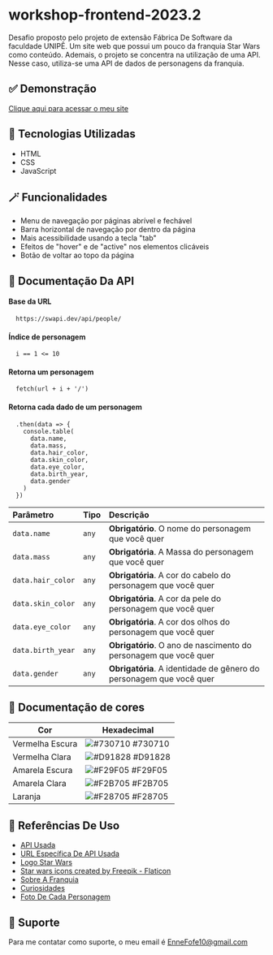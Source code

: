
# workshop-frontend-2023.2

Desafio proposto pelo projeto de extensão Fábrica De Software da faculdade UNIPÊ. Um site web que possui um pouco da franquia Star Wars como conteúdo. Ademais, o projeto se concentra na utilização de uma API. Nesse caso, utiliza-se uma API de dados de personagens da franquia.


## ✅ Demonstração

[Clique aqui para acessar o meu site](https://enne-amore.github.io/workshop-frontend-2023.2/)


## 🚀 Tecnologias Utilizadas

- HTML
- CSS
- JavaScript


## 🪄 Funcionalidades

- Menu de navegação por páginas abrível e fechável
- Barra horizontal de navegação por dentro da página 
- Mais acessibilidade usando a tecla "tab"
- Efeitos de "hover" e de "active" nos elementos clicáveis
- Botão de voltar ao topo da página


## 📁 Documentação Da API

#### Base da URL

```http
  https://swapi.dev/api/people/
```

#### Índice de personagem

```http
  i == 1 <= 10
```

#### Retorna um personagem

```http
  fetch(url + i + '/')
```

#### Retorna cada dado de um personagem

```http
  .then(data => {
    console.table(
      data.name,
      data.mass,
      data.hair_color,
      data.skin_color,
      data.eye_color,
      data.birth_year,
      data.gender
    )
  })
```

| Parâmetro   | Tipo       | Descrição                                   |
| :---------- | :--------- | :------------------------------------------ |
| `data.name`      | `any` | **Obrigatório**. O nome do personagem que você quer |
| `data.mass`      | `any` | **Obrigatória**. A Massa do personagem que você quer |
| `data.hair_color`      | `any` | **Obrigatória**. A cor do cabelo do personagem que você quer |
| `data.skin_color`      | `any` | **Obrigatória**. A cor da pele do personagem que você quer |
| `data.eye_color`      | `any` | **Obrigatória**. A cor dos olhos do personagem que você quer |
| `data.birth_year`      | `any` | **Obrigatório**. O ano de nascimento do personagem que você quer |
| `data.gender`      | `any` | **Obrigatória**. A identidade de gênero do personagem que você quer |


## 🌈 Documentação de cores

| Cor               | Hexadecimal                                                |
| ----------------- | ---------------------------------------------------------------- |
| Vermelha Escura       | ![#730710](https://via.placeholder.com/10/730710?text=+) #730710 |
| Vermelha Clara       | ![#D91828](https://via.placeholder.com/10/D91828?text=+) #D91828 |
| Amarela Escura       | ![#F29F05](https://via.placeholder.com/10/F29F05?text=+) #F29F05 |
| Amarela Clara       | ![#F2B705](https://via.placeholder.com/10/F2B705?text=+) #F2B705 |
| Laranja       | ![#F28705](https://via.placeholder.com/10/F28705?text=+) #F28705 |


## 🌟 Referências De Uso

 - [API Usada](https://swapi.dev/api/)
 - [URL Específica De API Usada](https://swapi.dev/api/people/)
 - [Logo Star Wars](https://www.imagensempng.com.br/logo-star-wars-png/)
 - [Star wars icons created by Freepik - Flaticon](https://www.flaticon.com/free-icons/star-wars)
 - [Sobre A Franquia](https://www.aficionados.com.br/star-wars/)
 - [Curiosidades](https://www.selecoes.com.br/cultura-lazer/curiosidades-sobre-star-wars-que-voce-nunca-soube-vb/)
 - [Foto De Cada Personagem](https://br.pinterest.com) 


## 🔧 Suporte

Para me contatar como suporte, o meu email é EnneFofe10@gmail.com 

